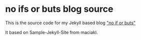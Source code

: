 no ifs or buts blog source
===

This is the source code for my Jekyll based blog ["no if or buts"](http://blog.niob.be)

It based on Sample-Jekyll-Site from maciakl.